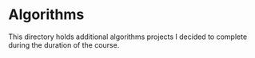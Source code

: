 # Algorithms

This directory holds additional algorithms projects I decided to complete during the duration of the course.